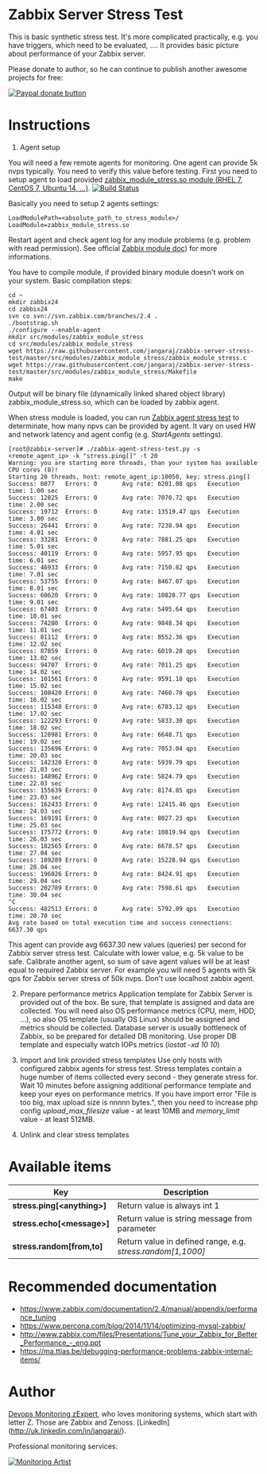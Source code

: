 Zabbix Server Stress Test
=========================

This is basic synthetic stress test. It's more complicated practically, e.g. you have triggers, which need to be evaluated, .... It provides basic picture about performance of your Zabbix server.

Please donate to author, so he can continue to publish another awesome projects for free:

[![Paypal donate button](http://jangaraj.com/img/github-donate-button.png)](https://www.paypal.com/cgi-bin/webscr?cmd=_s-xclick&hosted_button_id=8LB6J222WRUZ4)

Instructions
============

1. Agent setup

You will need a few remote agents for monitoring. One agent can provide 5k nvps typically. You need to verify this value before testing.
First you need to setup agent to load provided [zabbix_module_stress.so module (RHEL 7, CentOS 7, Ubuntu 14, ...)](https://drone.io/github.com/jangaraj/zabbix-server-stress-test/files/zabbix24/src/modules/zabbix_module_stress/zabbix_module_stress.so).
[![Build Status](https://drone.io/github.com/jangaraj/zabbix-server-stress-test/status.png)](https://drone.io/github.com/jangaraj/zabbix-server-stress-test/latest)<br>

Basically you need to setup 2 agents settings:

```
LoadModulePath=<absolute_path_to_stress_module>/
LoadModule=zabbix_module_stress.so
``` 

Restart agent and check agent log for any module problems (e.g. problem with read permission).
See official [Zabbix module doc](https://www.zabbix.com/documentation/2.4/manual/config/items/loadablemodules)) for more informations.

You have to compile module, if provided binary module doesn't work on your system.
Basic compilation steps:

    cd ~
    mkdir zabbix24
    cd zabbix24
    svn co svn://svn.zabbix.com/branches/2.4 .
    ./bootstrap.sh
    ./configure --enable-agent
    mkdir src/modules/zabbix_module_stress
    cd src/modules/zabbix_module_stress
    wget https://raw.githubusercontent.com/jangaraj/zabbix-server-stress-test/master/src/modules/zabbix_module_stress/zabbix_module_stress.c
    wget https://raw.githubusercontent.com/jangaraj/zabbix-server-stress-test/master/src/modules/zabbix_module_stress/Makefile
    make

Output will be binary file (dynamically linked shared object library) zabbix_module_stress.so, which can be loaded by zabbix agent.

When stress module is loaded, you can run [Zabbix agent stress test](https://github.com/jangaraj/zabbix-agent-stress-test) to determinate, 
how many npvs can be provided by agent. It vary on used HW and network latency and agent config (e.g. *StartAgents* settings).  


```
[root@zabbix-server]# ./zabbix-agent-stress-test.py -s <remote_agent_ip> -k "stress.ping[]" -t 20
Warning: you are starting more threads, than your system has available CPU cores (8)!
Starting 20 threads, host: remote_agent_ip:10050, key: stress.ping[]
Success: 6077   Errors: 0       Avg rate: 6201.08 qps   Execution time: 1.00 sec
Success: 12825  Errors: 0       Avg rate: 7070.72 qps   Execution time: 2.00 sec
Success: 19712  Errors: 0       Avg rate: 13519.47 qps  Execution time: 3.00 sec
Success: 26441  Errors: 0       Avg rate: 7238.94 qps   Execution time: 4.01 sec
Success: 33281  Errors: 0       Avg rate: 7881.25 qps   Execution time: 5.01 sec
Success: 40119  Errors: 0       Avg rate: 5957.95 qps   Execution time: 6.01 sec
Success: 46933  Errors: 0       Avg rate: 7150.82 qps   Execution time: 7.01 sec
Success: 53755  Errors: 0       Avg rate: 8467.07 qps   Execution time: 8.01 sec
Success: 60620  Errors: 0       Avg rate: 10828.77 qps  Execution time: 9.01 sec
Success: 67403  Errors: 0       Avg rate: 5495.64 qps   Execution time: 10.01 sec
Success: 74280  Errors: 0       Avg rate: 9848.34 qps   Execution time: 11.01 sec
Success: 81112  Errors: 0       Avg rate: 8552.36 qps   Execution time: 12.02 sec
Success: 87859  Errors: 0       Avg rate: 6019.28 qps   Execution time: 13.02 sec
Success: 94707  Errors: 0       Avg rate: 7011.25 qps   Execution time: 14.02 sec
Success: 101561 Errors: 0       Avg rate: 9591.18 qps   Execution time: 15.02 sec
Success: 108420 Errors: 0       Avg rate: 7460.78 qps   Execution time: 16.02 sec
Success: 115348 Errors: 0       Avg rate: 6783.12 qps   Execution time: 17.02 sec
Success: 122293 Errors: 0       Avg rate: 5833.30 qps   Execution time: 18.02 sec
Success: 128981 Errors: 0       Avg rate: 6648.71 qps   Execution time: 19.02 sec
Success: 135696 Errors: 0       Avg rate: 7053.04 qps   Execution time: 20.03 sec
Success: 142320 Errors: 0       Avg rate: 5939.79 qps   Execution time: 21.03 sec
Success: 148962 Errors: 0       Avg rate: 5824.79 qps   Execution time: 22.03 sec
Success: 155639 Errors: 0       Avg rate: 8174.85 qps   Execution time: 23.03 sec
Success: 162433 Errors: 0       Avg rate: 12415.46 qps  Execution time: 24.03 sec
Success: 169191 Errors: 0       Avg rate: 8027.23 qps   Execution time: 25.03 sec
Success: 175772 Errors: 0       Avg rate: 10819.94 qps  Execution time: 26.03 sec
Success: 182565 Errors: 0       Avg rate: 6678.57 qps   Execution time: 27.04 sec
Success: 189289 Errors: 0       Avg rate: 15228.94 qps  Execution time: 28.04 sec
Success: 196026 Errors: 0       Avg rate: 8424.91 qps   Execution time: 29.04 sec
Success: 202789 Errors: 0       Avg rate: 7598.61 qps   Execution time: 30.04 sec
^C
Success: 482513 Errors: 0       Avg rate: 5792.09 qps   Execution time: 20.70 sec
Avg rate based on total execution time and success connections: 6637.30 qps
```

This agent can provide avg 6637.30 new values (queries) per second for Zabbix server stress test. Calculate with lower value, e.g. 5k value to be safe. Calibrate another agent, so sum of save agent values will be at least equal to required Zabbix server. For example you will need 5 agents with 5k qps for Zabbix server stress of 50k nvps. Don't use localhost zabbix agent.

2. Prepare performance metrics
Application template for Zabbix Server is provided out of the box. Be sure, that template is assigned and data are collected. You will need also OS performance metrics (CPU, mem, HDD, ...), so also OS template (usually OS Linux) should be assigned and metrics should be collected.
Database server is usually bottleneck of Zabbix, so be prepared for detailed DB monitoring. Use proper DB template and especially watch IOPs metrics (*iostat -xd 10 10*)

3. Import and link provided stress templates
Use only hosts with configured zabbix agents for stress test. Stress templates contain a huge number of items collected every second - they generate stress for. Wait 10 minutes before assigning additional performance template and keep your eyes on performance metrics.
If you have import error "File is too big, max upload size is nnnnn bytes.", then you need to increase php config *upload_max_filesize* value - at least 10MB and *memory_limit* value - at least 512MB.

4. Unlink and clear stress templates  

Available items
===============

| Key | Description |
| --- | ----------- |
| **stress.ping[\<anything\>]** | Return value is always int 1 |  
| **stress.echo[\<message\>]**  | Return value is string message from parameter |
| **stress.random[from,to]**  | Return value in defined range, e.g. *stress.random[1,1000]* | 

Recommended documentation
=========================

- https://www.zabbix.com/documentation/2.4/manual/appendix/performance_tuning
- https://www.percona.com/blog/2014/11/14/optimizing-mysql-zabbix/
- http://www.zabbix.com/files/Presentations/Tune_your_Zabbix_for_Better_Performance_-_eng.ppt
- https://ma.ttias.be/debugging-performance-problems-zabbix-internal-items/

Author
======

[Devops Monitoring zExpert](http://www.jangaraj.com), who loves monitoring systems, which start with letter Z. Those are Zabbix and Zenoss. [LinkedIn] (http://uk.linkedin.com/in/jangaraj/).

Professional monitoring services:

[![Monitoring Artist](http://monitoringartist.com/img/github-monitoring-artist-logo.jpg)](http://www.monitoringartist.com)